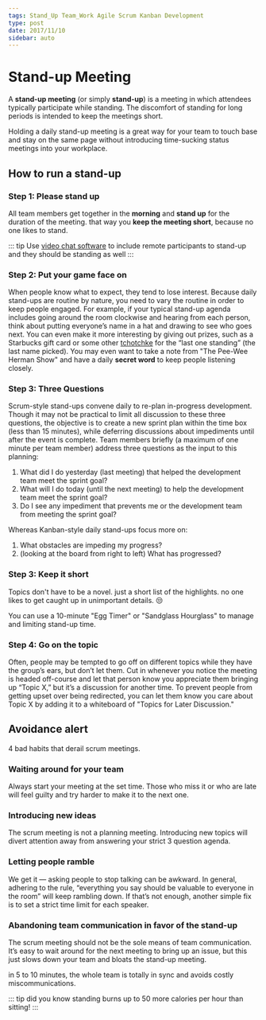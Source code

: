 ```yaml
---
tags: Stand_Up Team_Work Agile Scrum Kanban Development
type: post
date: 2017/11/10
sidebar: auto
---
```

# Stand-up Meeting

A **stand-up meeting** (or simply **stand-up**) is a meeting in which attendees typically participate while standing. The discomfort of standing for long periods is intended to keep the meetings short.

Holding a daily stand-up meeting is a great way for your team to touch base and stay on the same page without introducing time-sucking status meetings into your workplace.

## How to run a stand-up

### Step 1: Please stand up

All team members get together in the **morning** and **stand up** for the duration of the meeting. that way you **keep the meeting short**, because no one likes to stand.

::: tip
Use [video chat software](https://www.google.com/search?q=video+chat+software) to include remote participants to stand-up and they should be standing as well
:::

### Step 2: Put your game face on

When people know what to expect, they tend to lose interest. Because daily stand-ups are routine by nature, you need to vary the routine in order to keep people engaged. For example, if your typical stand-up agenda includes going around the room clockwise and hearing from each person, think about putting everyone’s name in a hat and drawing to see who goes next. You can even make it more interesting by giving out prizes, such as a Starbucks gift card or some other [tchotchke](https://en.wikipedia.org/wiki/Tchotchke) for the “last one standing” (the last name picked). You may even want to take a note from "The Pee-Wee Herman Show" and have a daily **secret word** to keep people listening closely.

<VideoBox src="https://www.youtube.com/embed/gxMZgeBlqzQ" />

### Step 3: Three Questions

Scrum-style stand-ups convene daily to re-plan in-progress development. Though it may not be practical to limit all discussion to these three questions, the objective is to create a new sprint plan within the time box (less than 15 minutes), while deferring discussions about impediments until after the event is complete. Team members briefly (a maximum of one minute per team member) address three questions as the input to this planning:

1. What did I do yesterday (last meeting) that helped the development team meet the sprint goal?
2. What will I do today (until the next meeting) to help the development team meet the sprint goal?
3. Do I see any impediment that prevents me or the development team from meeting the sprint goal?

Whereas Kanban-style daily stand-ups focus more on:

1. What obstacles are impeding my progress?
2. (looking at the board from right to left) What has progressed?

### Step 3: Keep it short

Topics don't have to be a novel. just a short list of the highlights. no one likes to get caught up in unimportant details. :unamused:

You can use a 10-minute "Egg Timer" or "Sandglass Hourglass" to manage and limiting stand-up time.

### Step 4: Go on the topic

Often, people may be tempted to go off on different topics while they have the group’s ears, but don’t let them. Cut in whenever you notice the meeting is headed off-course and let that person know you appreciate them bringing up “Topic X,” but it’s a discussion for another time. To prevent people from getting upset over being redirected, you can let them know you care about Topic X by adding it to a whiteboard of "Topics for Later Discussion."

## Avoidance alert

4 bad habits that derail scrum meetings.

### Waiting around for your team

Always start your meeting at the set time. Those who miss it or who are late will feel guilty and try harder to make it to the next one.

### Introducing new ideas

The scrum meeting is not a planning meeting. Introducing new topics will divert attention away from answering your strict 3 question agenda.

### Letting people ramble

We get it — asking people to stop talking can be awkward. In general, adhering to the rule, “everything you say should be valuable to everyone in the room” will keep rambling down. If that’s not enough, another simple fix is to set a strict time limit for each speaker.

### Abandoning team communication in favor of the stand-up

The scrum meeting should not be the sole means of team communication. It’s easy to wait around for the next meeting to bring up an issue, but this just slows down your team and bloats the stand-up meeting.

in 5 to 10 minutes, the whole team is totally in sync and avoids costly miscommunications.

::: tip
did you know standing burns up to 50 more calories per hour than sitting!
:::

<Disqus/>
